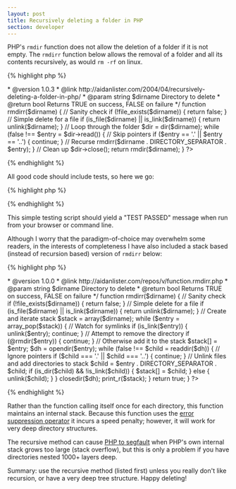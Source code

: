```yaml
---
layout: post
title: Recursively deleting a folder in PHP
section: developer
---
```

PHP's <code>rmdir</code> function does not allow the deletion of a folder if it is not empty. The <code>rmdirr</code> function below allows the removal of a folder and all its contents recursively, as would <code>rm -rf</code> on linux.

{% highlight php %}
<?php
/**
 * Delete a file, or a folder and its contents (recursive algorithm)
 *
 * @author      Aidan Lister <aidan@php.net>
 * @version     1.0.3
 * @link        http://aidanlister.com/2004/04/recursively-deleting-a-folder-in-php/
 * @param       string   $dirname    Directory to delete
 * @return      bool     Returns TRUE on success, FALSE on failure
 */
function rmdirr($dirname)
{
    // Sanity check
    if (!file_exists($dirname)) {
        return false;
    }
 
    // Simple delete for a file
    if (is_file($dirname) || is_link($dirname)) {
        return unlink($dirname);
    }
 
    // Loop through the folder
    $dir = dir($dirname);
    while (false !== $entry = $dir->read()) {
        // Skip pointers
        if ($entry == '.' || $entry == '..') {
            continue;
        }
 
        // Recurse
        rmdirr($dirname . DIRECTORY_SEPARATOR . $entry);
    }
 
    // Clean up
    $dir->close();
    return rmdir($dirname);
}
?>
{% endhighlight %}

All good code should include tests, so here we go:

{% highlight php %}
<?php
// Create a directory and file tree
mkdir('testdelete');
mkdir('testdelete/one-a');
touch('testdelete/one-a/testfile');
mkdir('testdelete/one-b');

// Add some hidden files for good measure
touch('testdelete/one-b/.hiddenfile');
mkdir('testdelete/one-c');
touch('testdelete/one-c/.hiddenfile');

// Add some more depth
mkdir('testdelete/one-c/two-a');
touch('testdelete/one-c/two-a/testfile');
mkdir('testdelete/one-d/');

// Test that symlinks are not followed
mkdir('testlink');
touch('testlink/testfile');
symlink(getcwd() . '/testlink/testfile', 'testdelete/one-d/my-symlink');
symlink(getcwd() . '/testlink', 'testdelete/one-d/my-symlink-dir');

// Run the actual delete
$status = rmdirr('testdelete');

// Check if we passed the test
if ($status === true &&
        !file_exists('testdelete') &&
        file_exists('testlink/testfile')) {
    echo 'TEST PASSED';
    rmdirr('testlink');
} else {
    echo 'TEST FAILED';
}
?>
{% endhighlight %}

This simple testing script should yield a "TEST PASSED" message when run from your browser or command line.

Although I worry that the paradigm-of-choice may overwhelm some readers, in the interests of completeness I have also included a stack based (instead of recursion based) version of <code>rmdirr</code> below:

{% highlight php %}
<?php
/**
 * Delete a file, or a folder and its contents (stack algorithm)
 *
 * @author      Aidan Lister <aidan@php.net>
 * @version     1.0.0
 * @link        http://aidanlister.com/repos/v/function.rmdirr.php
 * @param       string   $dirname    Directory to delete
 * @return      bool     Returns TRUE on success, FALSE on failure
 */
function rmdirr($dirname)
{
    // Sanity check
    if (!file_exists($dirname)) {
        return false;
    }

    // Simple delete for a file
    if (is_file($dirname) || is_link($dirname)) {
        return unlink($dirname);
    }
    
    // Create and iterate stack
    $stack = array($dirname);
    while ($entry = array_pop($stack)) {
        // Watch for symlinks
        if (is_link($entry)) {
            unlink($entry);
            continue;
        }
        
        // Attempt to remove the directory
        if (@rmdir($entry)) {
            continue;
        }
        
        // Otherwise add it to the stack
        $stack[] = $entry;
        $dh = opendir($entry);
        while (false !== $child = readdir($dh)) {
            // Ignore pointers
            if ($child === '.' || $child === '..') {
                continue;
            }
            
            // Unlink files and add directories to stack
            $child = $entry . DIRECTORY_SEPARATOR . $child;
            if (is_dir($child) && !is_link($child)) {
                $stack[] = $child;
            } else {
                unlink($child);
            }
        }
        closedir($dh);
        print_r($stack);
    }
    
    return true;
}
?>
{% endhighlight %}

Rather than the function calling itself once for each directory, this function maintains an internal stack. Because this function uses the <a href="http://php.net/operators.errorcontrol">error suppression operator</a> it incurs a speed penalty; however, it will work for very deep directory structures.

The recursive method can cause <a href="http://ilia.ws/archives/5_Top_10_ways_to_crash_PHP.html">PHP to segfault</a> when PHP's own internal stack grows too large (stack overflow), but this is only a problem if you have directories nested 1000+ layers deep.

Summary: use the recursive method (listed first) unless you really don't like recursion, or have a very deep tree structure. Happy deleting!